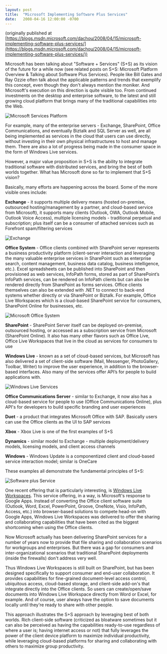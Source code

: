 ```yaml
---
layout: post
title:  "Microsoft Implementing Software Plus Services"
date:   2008-04-16 12:00:00 -0700
---
```

(originally published at [https://blogs.msdn.microsoft.com/dachou/2008/04/15/microsoft-implementing-software-plus-services/](https://blogs.msdn.microsoft.com/dachou/2008/04/15/microsoft-implementing-software-plus-services/))

Microsoft has been talking about "Software + Services" (S+S) as its vision of the future for a while now (see related posts on S+S: Microsoft Platform Overview & Talking about Software Plus Services). People like Bill Gates and Ray Ozzie often talk about the applicable patterns and trends that exemplify this concept, even though they don't always mention the moniker.
And Microsoft's execution on this direction is quite visible too. From continued investments on the desktop and enterprise software, to the latest and still growing cloud platform that brings many of the traditional capabilities into the Web.

![Microsoft Services Platform](/assets/20080416-2416532401_bb76dc0fc9.jpg)

For example, many of the enterprise servers - Exchange, SharePoint, Office Communications, and eventually Biztalk and SQL Server as well, are all being implemented as services in the cloud that users can use directly, without investing in their own physical infrastructures to host and manage them. There are also a lot of progress being made in the consumer space in the form of Windows Live services.

However, a major value proposition in S+S is the ability to integrate traditional software with distributed services, and bring the best of both worlds together. What has Microsoft done so far to implement that S+S vision?

Basically, many efforts are happening across the board. Some of the more visible ones include:

**Exchange** - it supports multiple delivery means (hosted on-premise, outsourced hosting/management by a partner, and cloud-based service from Microsoft), it supports many clients (Outlook, OWA, Outlook Mobile, Outlook Voice Access), multiple licensing models - traditional perpetual and subscription; plus itself can be a consumer of attached services such as Forefront spam/filtering services

![Exchange](/assets/20080416-2416532333_bd18092d7a.jpg)
 
**Office System** - Office clients combined with SharePoint server represents a business productivity platform (client-server interaction and leveraging the many valuable enterprise services in SharePoint such as enterprise search, content management, business data catalog, business intelligence, etc.). Excel spreadsheets can be published into SharePoint and then provisioned as web services, InfoPath forms, stored as part of SharePoint’s InfoPath services, can be rendered on InfoPath clients but can also be rendered directly from SharePoint as forms services. Office clients themselves can also be extended with .NET to connect to back-end systems whether directly or via SharePoint or Biztalk. For example, Office Live Workspaces which is a cloud-based SharePoint service for consumers, SharePoint Online for businesses, etc. 

![Microsoft Office System](/assets/20080416-2420757884_d85eaf3302.jpg)

**SharePoint** - SharePoint Server itself can be deployed on-premise, outsourced hosting, or accessed as a subscription service from Microsoft (SharePoint Online). It also has many other flavors such as Office Live, Office Live Workspaces that live in the cloud as services for consumers to use 

**Windows Live** - known as a set of cloud-based services, but Microsoft has also delivered a set of client-side software (Mail, Messenger, PhotoGallery, Toolbar, Writer) to improve the user experience, in addition to the browser-based interfaces. Also many of the services offer API’s for people to build applications with.

![Windows Live Services](/assets/20080416-2419943513_881ec1f23a.jpg)

**Office Communications Server** - similar to Exchange, it now also has a cloud-based service for people to use (Office Communications Online), plus API's for developers to build specific branding and user experiences

**Duet** - a product that integrates Microsoft Office with SAP. Basically users can use the Office clients as the UI to SAP services 

**Xbox** - Xbox Live is one of the first examples of S+S 

**Dynamics** - similar model to Exchange - multiple deployment/delivery models, licensing models, and client access channels 

**Windows** - Windows Update is a componentized client and cloud-based service interaction model; similar is OneCare 

These examples all demonstrate the fundamental principles of S+S:

![Software plus Service](/assets/20080416-2416584091_69c60b9e65.jpg)

One recent offering that is particularly interesting, is [Windows Live Workspaces](http://workspace.officelive.com). This service offering, in a way, is Microsoft's response to Google Apps. Instead of converting the Office client software suite (Outlook, Word, Excel, PowerPoint, Groove, OneNote, Visio, InfoPath, Access, etc.) into browser-based solutions to compete head-on with Google Apps, Windows Live Workspaces was delivered to offer the sharing and collaborating capabilities that have been cited as the biggest shortcoming when using the Office clients.

Now Microsoft actually has been delivering SharePoint services for a number of years now to provide that file sharing and collaboration scenarios for workgroups and enterprises. But there was a gap for consumers and inter-organizational scenarios that traditional SharePoint deployments (inside the firewalls) don't address very well.

Thus Windows Live Workspaces is still built on SharePoint, but has been designed specifically to support consumer and end-user collaboration. It provides capabilities for fine-grained document-level access control, ubiquitous access, cloud-based storage, and client-side add-on's that integrate directly into the Office clients. So users can create/open/save documents into Windows Live Workspace directly from Word or Excel, for example. And of course, user always have the option to save documents locally until they're ready to share with other people.

This approach illustrates the S+S approach by leveraging best of both worlds. Rich client-side software (criticized as bloatware sometimes but it can also be perceived as having the capabilities ready-to-use regardless of where a user is; having internet access or not) that fully leverages the power of the client device platform to maximize individual productivity, while leveraging cloud-based platforms for sharing and collaborating with others to maximize group productivity.